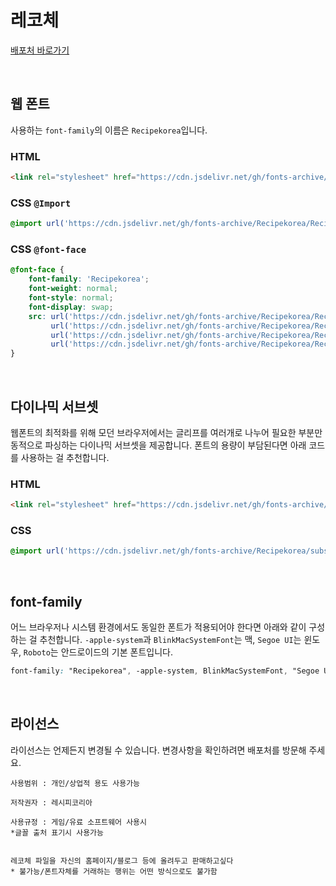 # 레코체

[배포처 바로가기](https://recipekorea.com/bbs/board.php?bo_table=ld_0308&wr_id=2479)

&nbsp;

## 웹 폰트

사용하는 `font-family`의 이름은 `Recipekorea`입니다.

### HTML

```html
<link rel="stylesheet" href="https://cdn.jsdelivr.net/gh/fonts-archive/Recipekorea/Recipekorea.css" type="text/css"/>
```

### CSS `@Import`

```css
@import url('https://cdn.jsdelivr.net/gh/fonts-archive/Recipekorea/Recipekorea.css');
```

### CSS `@font-face`

```css
@font-face {
    font-family: 'Recipekorea';
    font-weight: normal;
    font-style: normal;
    font-display: swap;
    src: url('https://cdn.jsdelivr.net/gh/fonts-archive/Recipekorea/Recipekorea.woff2') format('woff2'),
         url('https://cdn.jsdelivr.net/gh/fonts-archive/Recipekorea/Recipekorea.woff') format('woff'),
         url('https://cdn.jsdelivr.net/gh/fonts-archive/Recipekorea/Recipekorea.otf') format('opentype'),
         url('https://cdn.jsdelivr.net/gh/fonts-archive/Recipekorea/Recipekorea.ttf') format('truetype');
}
```

&nbsp;

## 다이나믹 서브셋

웹폰트의 최적화를 위해 모던 브라우저에서는 글리프를 여러개로 나누어 필요한 부분만 동적으로 파싱하는 다이나믹 서브셋을 제공합니다. 폰트의 용량이 부담된다면 아래 코드를 사용하는 걸 추천합니다.

### HTML

```html
<link rel="stylesheet" href="https://cdn.jsdelivr.net/gh/fonts-archive/Recipekorea/subsets/Recipekorea-dynamic-subset.css" type="text/css"/>
```

### CSS

```css
@import url('https://cdn.jsdelivr.net/gh/fonts-archive/Recipekorea/subsets/Recipekorea-dynamic-subset.css');
```

&nbsp;

## font-family

어느 브라우저나 시스템 환경에서도 동일한 폰트가 적용되어야 한다면 아래와 같이 구성하는 걸 추천합니다. `-apple-system`과 `BlinkMacSystemFont`는 맥, `Segoe UI`는 윈도우, `Roboto`는 안드로이드의 기본 폰트입니다.

```css
font-family: "Recipekorea", -apple-system, BlinkMacSystemFont, "Segoe UI", Roboto, Oxygen, Ubuntu, Cantarell, "Open Sans", "Helvetica Neue", sans-serif;
```

&nbsp;

## 라이선스

라이선스는 언제든지 변경될 수 있습니다. 변경사항을 확인하려면 배포처를 방문해 주세요.

```
사용범위 : 개인/상업적 용도 사용가능 
 
저작권자 : 레시피코리아 
 
사용규정 : 게임/유료 소프트웨어 사용시 
*글꼴 출처 표기시 사용가능 
 
 
레코체 파일을 자신의 홈페이지/블로그 등에 올려두고 판매하고싶다 
* 불가능/폰트자체를 거래하는 행위는 어떤 방식으로도 불가함
```
